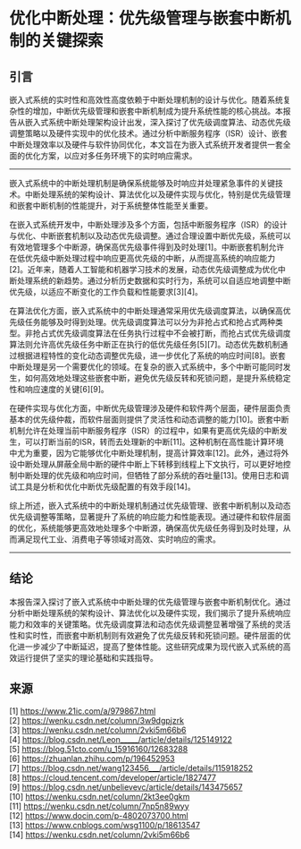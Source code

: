 # 优化中断处理：优先级管理与嵌套中断机制的关键探索

## 引言  
嵌入式系统的实时性和高效性高度依赖于中断处理机制的设计与优化。随着系统复杂性的增加，中断优先级管理和嵌套中断机制成为提升系统性能的核心挑战。本报告从嵌入式系统中断处理架构设计出发，深入探讨了优先级调度算法、动态优先级调整策略以及硬件实现中的优化技术。通过分析中断服务程序（ISR）设计、嵌套中断处理效率以及硬件与软件协同优化，本文旨在为嵌入式系统开发者提供一套全面的优化方案，以应对多任务环境下的实时响应需求。

---



嵌入式系统中的中断处理机制是确保系统能够及时响应并处理紧急事件的关键技术。中断处理系统的架构设计、算法优化以及硬件实现与优化，特别是优先级管理和嵌套中断机制的性能提升，对于系统整体性能至关重要。

在嵌入式系统开发中，中断处理涉及多个方面，包括中断服务程序（ISR）的设计与优化、中断嵌套机制以及动态优先级调整。通过合理设置中断优先级，系统可以有效地管理多个中断源，确保高优先级事件得到及时处理[1]。中断嵌套机制允许在低优先级中断处理过程中响应更高优先级的中断，从而提高系统的响应能力[2]。近年来，随着人工智能和机器学习技术的发展，动态优先级调整成为优化中断处理系统的新趋势。通过分析历史数据和实时行为，系统可以自适应地调整中断优先级，以适应不断变化的工作负载和性能要求[3][4]。

在算法优化方面，嵌入式系统中的中断处理通常采用优先级调度算法，以确保高优先级任务能够及时得到处理。优先级调度算法可以分为非抢占式和抢占式两种类型。非抢占式优先级调度算法在任务执行过程中不会被打断，而抢占式优先级调度算法则允许高优先级任务中断正在执行的低优先级任务[5][7]。动态优先数机制通过根据进程特性的变化动态调整优先级，进一步优化了系统的响应时间[8]。嵌套中断处理是另一个需要优化的领域。在复杂的嵌入式系统中，多个中断可能同时发生，如何高效地处理这些嵌套中断，避免优先级反转和死锁问题，是提升系统稳定性和响应速度的关键[6][9]。

在硬件实现与优化方面，中断优先级管理涉及硬件和软件两个层面，硬件层面负责基本的优先级仲裁，而软件层面则提供了灵活性和动态调整的能力[10]。嵌套中断机制允许在处理当前中断服务程序（ISR）的过程中，如果有更高优先级的中断发生，可以打断当前的ISR，转而去处理新的中断[11]。这种机制在高性能计算环境中尤为重要，因为它能够优化中断处理机制，提高计算效率[12]。此外，通过将外设中断处理从屏蔽全局中断的硬件中断上下转移到线程上下文执行，可以更好地控制中断处理的优先级和响应时间，但牺牲了部分系统的吞吐量[13]。使用日志和调试工具是分析和优化中断优先级配置的有效手段[14]。

综上所述，嵌入式系统中的中断处理机制通过优先级管理、嵌套中断机制以及动态优先级调整等策略，显著提升了系统的响应能力和性能表现。通过硬件和软件层面的优化，系统能够更高效地处理多个中断源，确保高优先级任务得到及时处理，从而满足现代工业、消费电子等领域对高效、实时响应的需求。


---

## 结论

本报告深入探讨了嵌入式系统中中断处理的优先级管理与嵌套中断机制优化。通过分析中断处理系统的架构设计、算法优化以及硬件实现，我们揭示了提升系统响应能力和效率的关键策略。优先级调度算法和动态优先级调整显著增强了系统的灵活性和实时性，而嵌套中断机制则有效避免了优先级反转和死锁问题。硬件层面的优化进一步减少了中断延迟，提高了整体性能。这些研究成果为现代嵌入式系统的高效运行提供了坚实的理论基础和实践指导。

## 来源

[1] https://www.21ic.com/a/979867.html  
[2] https://wenku.csdn.net/column/3w9dgpjzrk  
[3] https://wenku.csdn.net/column/2vki5m66b6  
[4] https://blog.csdn.net/Leon_____/article/details/125149122  
[5] https://blog.51cto.com/u_15916160/12683288  
[6] https://zhuanlan.zhihu.com/p/196452953  
[7] https://blog.csdn.net/wang123456___/article/details/115918252  
[8] https://cloud.tencent.com/developer/article/1827477  
[9] https://blog.csdn.net/unbelievevc/article/details/143475657  
[10] https://wenku.csdn.net/column/2kt3ee0gkm  
[11] https://wenku.csdn.net/column/7np5n89wyy  
[12] https://www.docin.com/p-4802073700.html  
[13] https://www.cnblogs.com/wsg1100/p/18613547  
[14] https://wenku.csdn.net/column/2vki5m66b6